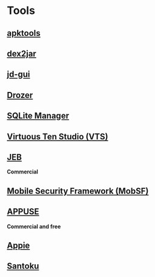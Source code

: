 # Tools

## [apktools](https://ibotpeaches.github.io/Apktool/)

## [dex2jar](https://github.com/pxb1988/dex2jar)

## [jd-gui](http://jd.benow.ca/)

## [Drozer](https://labs.mwrinfosecurity.com/tools/drozer/)

## [SQLite Manager](https://addons.mozilla.org/en-US/firefox/addon/sqlite-manager/)

## [Virtuous Ten Studio (VTS)](http://virtuous-ten-studio.com/)

## [JEB](https://www.pnfsoftware.com/)
**Commercial**

## [Mobile Security Framework (MobSF)](https://github.com/MobSF/Mobile-Security-Framework-MobSF)

## [APPUSE](https://appsec-labs.com/AppUse/)
**Commercial and free**

## [Appie](https://manifestsecurity.com/appie/)

## [Santoku](https://santoku-linux.com/)
